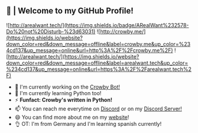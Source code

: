 ## 🎍 | Welcome to my GitHub Profile!
![http://arealwant.tech/](https://img.shields.io/badge/ARealWant%232578-Do%20not%20Disturb-%23d63031) 
![http://crowby.me/](https://img.shields.io/website?down_color=red&down_message=offline&label=crowby.me&up_color=%234cd137&up_message=online&url=http%3A%2F%2Fcrowby.me%2F) 
![http://arealwant.tech/](https://img.shields.io/website?down_color=red&down_message=offline&label=arealwant.tech&up_color=%234cd137&up_message=online&url=https%3A%2F%2Farealwant.tech%2F)

- 🔭 I'm currently working on the [Crowby Bot!](https://crowby.me/)
- 🌱 I'm currently learning Python too!
- ⚡ **Funfact: Crowby's written in Python!**
- 📫 You can reach me everytime on [Discord](https://discord.com/users/754634421457387670) or on my [Discord Server!](https://discord.com/invite/MzbK3kb)
- 😄 You can find more about me on my [website](https://arealwant.tech/)!
- 👌 OT: I'm from Germany and I'm learning spanish currently!
